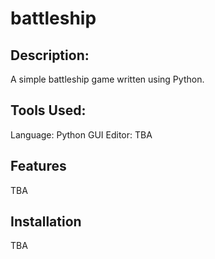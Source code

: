 # battleship

Description:
-----------
A simple battleship game written using Python. 

Tools Used:
-----------
Language: Python
GUI Editor: TBA 

Features
---------
TBA

Installation
-------------
TBA
